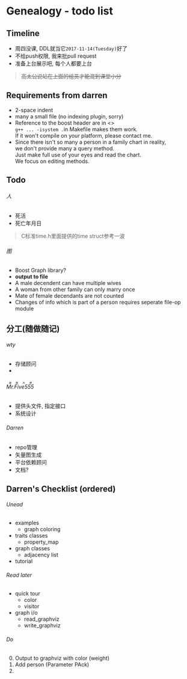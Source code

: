 # Genealogy - todo list

## Timeline

* 周四没课, DDL就当它`2017-11-14(Tuesday)`好了
* 不给push权限, 我来批pull request
* 准备上台展示吧, 每个人都要上台
><del>高太公说站在上面的组员才能混到课堂小分</del>

## Requirements from darren

* 2-space indent
* many a small file (no indexing plugin, sorry)
* Reference to the boost header are in &lt;&gt;  
`g++ ... -isystem .`in Makefile makes them work.  
If it won't compile on your platform, please contact me.
* Since there isn't so many a person in a family chart in reality,  
we don't provide many a query method.  
Just make full use of your eyes and read the chart.  
We focus on editing methods. 

## Todo

###### 人

* 死活
* 死亡年月日
>C标准time.h里面提供的time struct参考一波

###### 图

* Boost Graph library?
* **output to file**
* A male decendent can have multiple wives
* A woman from other family can only marry once
* Mate of female decendants are not counted
* Changes of info which is part of a person requires seperate file-op module

## 分工(随做随记)

###### wty

* 存储顾问
* 

###### <ruby>Mr.Five555<rt>海龟大佬</rt></ruby>

* 提供头文件, 指定接口
* 系统设计

###### Darren

* repo管理
* 矢量图生成
* 平台依赖顾问
* 文档?


## Darren's Checklist (ordered)

###### Unead

* examples
	* graph coloring
* traits classes
	* property_map
* graph classes
	* adjacency list
* tutorial

###### Read later

* quick tour
	* color
	* visitor
* graph i/o
	* read_graphviz
	* write_graphviz

###### Do

0. Output to graphviz with color (weight)
0. Add person (Parameter PAck)
0. 




